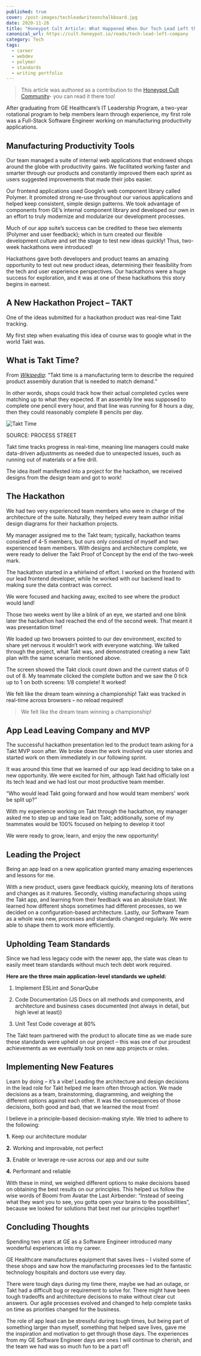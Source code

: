 ```yaml
---
published: true
cover: /post-images/techleadwriteonchalkboard.jpg
date: 2020-11-26
title: "Honeypot Cult Article: What Happened When Our Tech Lead Left the Company"
canonical_url: https://cult.honeypot.io/reads/tech-lead-left-company
category: Tech
tags:
  - career
  - webdev
  - polymer
  - standards
  - writing portfolio
---
```

> This article was authored as a contribution to the [Honeypot Cult Community](https://cult.honeypot.io/reads/tech-lead-left-company)- you can read it there too!

After graduating from GE Healthcare’s IT Leadership Program, a two-year rotational program to help members learn through experience, my first role was a Full-Stack Software Engineer working on manufacturing productivity applications.

## Manufacturing Productivity Tools

Our team managed a suite of internal web applications that endowed shops around the globe with productivity gains. We facilitated working faster and smarter through our products and constantly improved them each sprint as users suggested improvements that made their jobs easier.

Our frontend applications used Google’s web component library called Polymer. It promoted strong re-use throughout our various applications and helped keep consistent, simple design patterns. We took advantage of components from GE’s internal component library and developed our own in an effort to truly modernize and modularize our development processes.

Much of our app suite’s success can be credited to these two elements (Polymer and user feedback); which in turn created our flexible development culture and set the stage to test new ideas quickly! Thus, two-week hackathons were introduced!

Hackathons gave both developers and product teams an amazing opportunity to test out new product ideas, determining their feasibility from the tech and user experience perspectives. Our hackathons were a huge success for exploration, and it was at one of these hackathons this story begins in earnest.

## A New Hackathon Project – TAKT

One of the ideas submitted for a hackathon product was real-time Takt tracking.

My first step when evaluating this idea of course was to google what in the world Takt was.

## What is Takt Time?

From *[Wikipedia](https://en.wikipedia.org/wiki/Takt_time)*: “Takt time is a manufacturing term to describe the required product assembly duration that is needed to match demand.”

In other words, shops could track how their actual completed cycles were matching up to what they expected. If an assembly line was supposed to complete one pencil every hour, and that line was running for 8 hours a day, then they could reasonably complete 8 pencils per day.

![Takt Time](https://images.ctfassets.net/cjwb7umaxoxv/buzNloKGI67l3HAiak5dS/ea4fc854a1def2eb8fc03efbfa773ec5/takt-time-formula.png)

SOURCE: PROCESS STREET

Takt time tracks progress in real-time, meaning line managers could make data-driven adjustments as needed due to unexpected issues, such as running out of materials or a fire drill.

The idea itself manifested into a project for the hackathon, we received designs from the design team and got to work!

## The Hackathon

We had two very experienced team members who were in charge of the architecture of the suite. Naturally, they helped every team author initial design diagrams for their hackathon projects.

My manager assigned me to the Takt team; typically, hackathon teams consisted of 4-5 members, but ours only consisted of myself and two experienced team members. With designs and architecture complete, we were ready to deliver the Takt Proof of Concept by the end of the two-week mark.

The hackathon started in a whirlwind of effort. I worked on the frontend with our lead frontend developer, while he worked with our backend lead to making sure the data contract was correct.

We were focused and hacking away, excited to see where the product would land!

Those two weeks went by like a blink of an eye, we started and one blink later the hackathon had reached the end of the second week. That meant it was presentation time!

We loaded up two browsers pointed to our dev environment, excited to share yet nervous it wouldn’t work with everyone watching. We talked through the project, what Takt was, and demonstrated creating a new Takt plan with the same scenario mentioned above.

The screen showed the Takt clock count down and the current status of 0 out of 8. My teammate clicked the complete button and we saw the 0 tick up to 1 on both screens: 1/8 complete! It worked!

We felt like the dream team winning a championship! Takt was tracked in real-time across browsers – no reload required!

> We felt like the dream team winning a championship!

## App Lead Leaving Company and MVP

The successful hackathon presentation led to the product team asking for a Takt MVP soon after. We broke down the work involved via user stories and started work on them immediately in our following sprint.

It was around this time that we learned of our app lead deciding to take on a new opportunity. We were excited for him, although Takt had officially lost its tech lead and we had lost our most productive team member.

“Who would lead Takt going forward and how would team members' work be split up?”

With my experience working on Takt through the hackathon, my manager asked me to step up and take lead on Takt; additionally, some of my teammates would be 100% focused on helping to develop it too!

We were ready to grow, learn, and enjoy the new opportunity!

## Leading the Project

Being an app lead on a new application granted many amazing experiences and lessons for me.

With a new product, users gave feedback quickly, meaning lots of iterations and changes as it matures. Secondly, visiting manufacturing shops using the Takt app, and learning from their feedback was an absolute blast. We learned how different shops sometimes had different processes, so we decided on a configuration-based architecture. Lastly, our Software Team as a whole was new, processes and standards changed regularly. We were able to shape them to work more efficiently.

## Upholding Team Standards

Since we had less legacy code with the newer app, the slate was clean to easily meet team standards without much tech debt work required.

**Here are the three main application-level standards we upheld:**

1. Implement ESLint and SonarQube

2. Code Documentation (JS Docs on all methods and components, and architecture and business cases documented (not always in detail, but high level at least))

3. Unit Test Code coverage at 80%

The Takt team partnered with the product to allocate time as we made sure these standards were upheld on our project – this was one of our proudest achievements as we eventually took on new app projects or roles.

## Implementing New Features

Learn by doing – it’s a vibe! Leading the architecture and design decisions in the lead role for Takt helped me learn often through action. We made decisions as a team, brainstorming, diagramming, and weighing the different options against each other. It was the consequences of those decisions, both good and bad, that we learned the most from!

I believe in a principle-based decision-making style. We tried to adhere to the following:

**1.** Keep our architecture modular

**2.** Working and improvable, not perfect

**3.** Enable or leverage re-use across our app and our suite

**4.** Performant and reliable

With these in mind, we weighed different options to make decisions based on obtaining the best results on our principles. This helped us follow the wise words of Boomi from Avatar the Last Airbender: “Instead of seeing what they want you to see, you gotta open your brains to the possibilities”, because we looked for solutions that best met our principles together!

## Concluding Thoughts

Spending two years at GE as a Software Engineer introduced many wonderful experiences into my career.

GE Healthcare manufactures equipment that saves lives – I visited some of these shops and saw how the manufacturing processes led to the fantastic technology hospitals and doctors use every day.

There were tough days during my time there, maybe we had an outage, or Takt had a difficult bug or requirement to solve for. There might have been tough tradeoffs and architecture decisions to make without clear cut answers. Our agile processes evolved and changed to help complete tasks on time as priorities changed for the business.

The role of app lead can be stressful during tough times, but being part of something larger than myself, something that helped save lives, gave me the inspiration and motivation to get through those days. The experiences from my GE Software Engineer days are ones I will continue to cherish, and the team we had was so much fun to be a part of!
